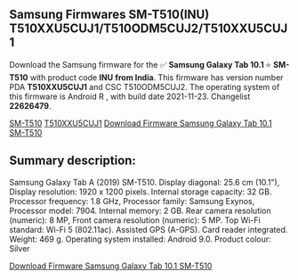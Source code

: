 <h2>Samsung Firmwares SM-T510(INU) T510XXU5CUJ1/T510ODM5CUJ2/T510XXU5CUJ1</h2>
Download the Samsung firmware for the ✅ <strong>Samsung Galaxy Tab 10.1 </strong> ⭐ <strong>SM-T510</strong> with product code <strong>INU</strong> <strong> from India</strong>. This firmware has version number PDA <strong>T510XXU5CUJ1</strong> and CSC T510ODM5CUJ2. The operating system of this firmware is Android R , with build date 2021-11-23. Changelist <strong>22626479</strong>.


[SM-T510](https://samfirm.shop/samsung/model/SM-T510)
[T510XXU5CUJ1](https://samfirm.shop/samsung/pda/T510XXU5CUJ1)
[Download Firmware Samsung Galaxy Tab 10.1 SM-T510](https://samfirm.shop/samsung/firmware/476599)
<h2>Summary description:</h2>
<p>Samsung Galaxy Tab A (2019) SM-T510. Display diagonal: 25.6 cm (10.1"), Display resolution: 1920 x 1200 pixels. Internal storage capacity: 32 GB. Processor frequency: 1.8 GHz, Processor family: Samsung Exynos, Processor model: 7904. Internal memory: 2 GB. Rear camera resolution (numeric): 8 MP, Front camera resolution (numeric): 5 MP. Top Wi-Fi standard: Wi-Fi 5 (802.11ac). Assisted GPS (A-GPS). Card reader integrated. Weight: 469 g. Operating system installed: Android 9.0. Product colour: Silver</p>


[Download Firmware Samsung Galaxy Tab 10.1 SM-T510](https://samfirm.shop/samsung/firmware/476599)
